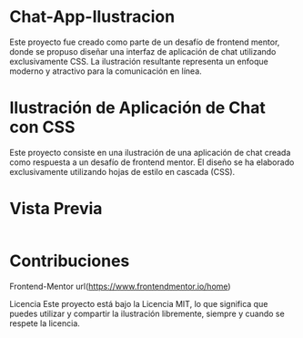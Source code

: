 # Chat-App-Ilustracion
Este proyecto fue creado como parte de un desafío de frontend mentor, donde se propuso diseñar una interfaz de aplicación de chat utilizando exclusivamente CSS. La ilustración resultante representa un enfoque moderno y atractivo para la comunicación en línea.

# Ilustración de Aplicación de Chat con CSS
Este proyecto consiste en una ilustración de una aplicación de chat creada como respuesta a un desafío de frontend mentor. El diseño se ha elaborado exclusivamente utilizando hojas de estilo en cascada (CSS).

# Vista Previa
<img src="">

# Contribuciones
Frontend-Mentor url(https://www.frontendmentor.io/home)

Licencia
Este proyecto está bajo la Licencia MIT, lo que significa que puedes utilizar y compartir la ilustración libremente, siempre y cuando se respete la licencia.

